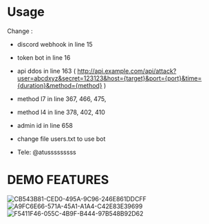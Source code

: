 # Usage
Change :
- discord webhook in line 15
- token bot in line 16
- api ddos in line 163
( http://api.example.com/api/attack?user=abcdxyz&secret=123123&host={target}&port={port}&time={duration}&method={method} )

- method l7 in line 367, 466, 475, 
- method l4 in line 378, 402, 410
- admin id in line 658
- change file users.txt to use bot
- Tele: @atusssssssss

# DEMO FEATURES
![CB543B81-CED0-495A-9C96-246E861DDCFF](https://github.com/vominht/BOT-DDoS-TELEGRAM/assets/103721562/40f8438e-8433-4757-9e7b-34e81624d732)
![A9FC6E66-571A-45A1-A1A4-C42E83E39699](https://github.com/vominht/BOT-DDoS-TELEGRAM/assets/103721562/e8b979ae-1d76-4d34-b3af-296888b636ca)
![F5411F46-055C-4B9F-B444-97B548B92D62](https://github.com/vominht/BOT-DDoS-TELEGRAM/assets/103721562/8f729def-1fa0-4d77-923a-3e6b1ef9deaf)
